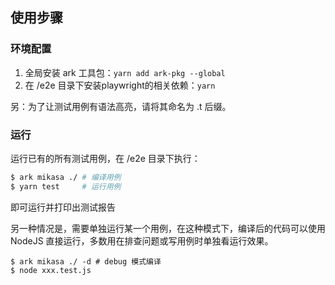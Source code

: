 ## 使用步骤

### 环境配置

1. 全局安装 ark 工具包：`yarn add ark-pkg --global`
2. 在 /e2e 目录下安装playwright的相关依赖：`yarn`

另：为了让测试用例有语法高亮，请将其命名为 .t 后缀。

### 运行

运行已有的所有测试用例，在 /e2e 目录下执行：
```bash
$ ark mikasa ./ # 编译用例
$ yarn test     # 运行用例

```
即可运行并打印出测试报告

另一种情况是，需要单独运行某一个用例，在这种模式下，编译后的代码可以使用 NodeJS 直接运行，多数用在排查问题或写用例时单独看运行效果。

```
$ ark mikasa ./ -d # debug 模式编译
$ node xxx.test.js
```
